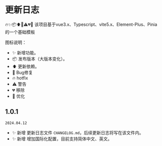# 更新日志

🔥✨📦⬆️🐞⚠️💔🎉 该项目基于vue3.x、Typescript、vite5.x、Element-Plus、Pinia的一个基础模板

图标说明：

- ✨ 新增功能。
- 📦 发布版本（大版本变化）。
- ⬆️ 更新依赖。
- 🐞 Bug修复
- 🔥 hotfix
- ⚠️ 警告
- 💔 移除
- 🎉 优化


## 1.0.1

`2024.04.12`

- ✨ 新增 更新日志文件 `CHANGELOG.md`，后续更新日志将写在该文件内。
- ✨ 新增 增加国际化配置，目前支持简体中文、英文。
  
